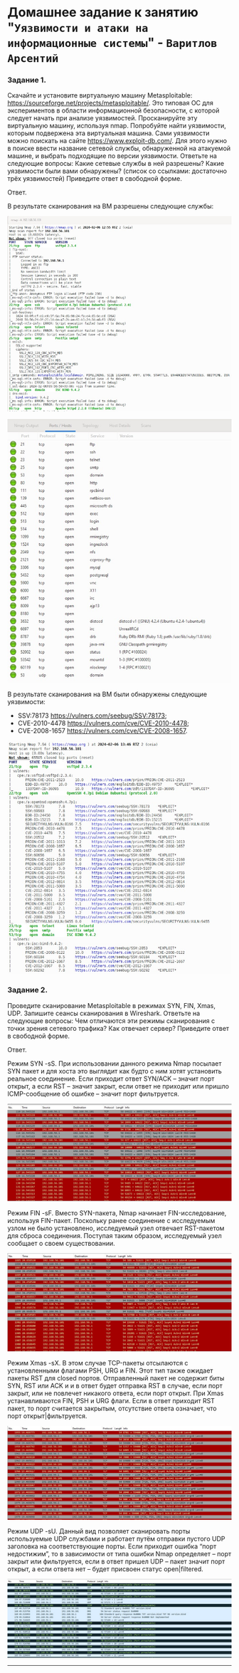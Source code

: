 # Домашнее задание к занятию "`Уязвимости и атаки на информационные системы`" - `Варитлов Арсентий`


### Задание 1.

Скачайте и установите виртуальную машину Metasploitable: https://sourceforge.net/projects/metasploitable/.
Это типовая ОС для экспериментов в области информационной безопасности, с которой следует начать при анализе уязвимостей.
Просканируйте эту виртуальную машину, используя nmap.
Попробуйте найти уязвимости, которым подвержена эта виртуальная машина.
Сами уязвимости можно поискать на сайте https://www.exploit-db.com/.
Для этого нужно в поиске ввести название сетевой службы, обнаруженной на атакуемой машине, и выбрать подходящие по версии уязвимости.
Ответьте на следующие вопросы:
Какие сетевые службы в ней разрешены?
Какие уязвимости были вами обнаружены? (список со ссылками: достаточно трёх уязвимостей)
Приведите ответ в свободной форме.

Ответ. 

В результате сканирования на ВМ разрешены следующие службы:

![Скриншот 1](https://github.com/ArsentiyV/02-monitoring/blob/main/img/sec-1-1-1.jpg)

![Скриншот 1](https://github.com/ArsentiyV/02-monitoring/blob/main/img/sec-1-1-1-1.jpg)

В результате сканирования на ВМ были обнаружены следующие уязвимости:

- SSV:78173	https://vulners.com/seebug/SSV:78173;
- CVE-2010-4478	https://vulners.com/cve/CVE-2010-4478;
- CVE-2008-1657	https://vulners.com/cve/CVE-2008-1657.

![Скриншот 1](https://github.com/ArsentiyV/02-monitoring/blob/main/img/sec-1-1-2.jpg)


### Задание 2. 

Проведите сканирование Metasploitable в режимах SYN, FIN, Xmas, UDP.
Запишите сеансы сканирования в Wireshark.
Ответьте на следующие вопросы:
Чем отличаются эти режимы сканирования с точки зрения сетевого трафика?
Как отвечает сервер?
Приведите ответ в свободной форме.

Ответ.

Режим SYN -sS.
При использовании данного режима Nmap посылает SYN пакет и для хоста это выглядит как будто 
с ним хотят установить реальное соединение. Если приходит ответ SYN/ACK – значит порт открыт, 
а если RST – значит закрыт, если ответ не приходит или пришло ICMP-сообщение об ошибке – 
значит порт фильтруется.

![Скриншот 1](https://github.com/ArsentiyV/02-monitoring/blob/main/img/sec-1-2-1.jpg)

Режим FIN -sF.
Вместо SYN-пакета, Nmap начинает FIN-исследование, используя FIN-пакет. Поскольку ранее соединение 
с исследуемым узлом не было установлено, исследуемый узел отвечает RST-пакетом для сброса соединения. 
Поступая таким образом, исследуемый узел сообщает о своем существовании.

![Скриншот 1](https://github.com/ArsentiyV/02-monitoring/blob/main/img/sec-1-2-2.jpg)

Режим Xmas -sX.
В этом случае TCP-пакеты отсылаются с установленными флагами PSH, URG и FIN. Этот тип также ожидает 
пакеты RST для closed портов. Отправленный пакет не содержит биты SYN, RST или ACK и и в ответ будет 
отправка RST в случае, если порт закрыт, или не повлечет никакого ответа, если порт открыт. 
При Xmas устанавливаются FIN, PSH и URG флаги. Если в ответ приходит RST пакет, то порт считается 
закрытым, отсутствие ответа означает, что порт открыт|фильтруется.

![Скриншот 1](https://github.com/ArsentiyV/02-monitoring/blob/main/img/sec-1-2-3.jpg)


Режим UDP -sU.
Данный вид позволяет сканировать порты используемые UDP службами и работает путём отправки пустого UDP 
заголовка на соответствующие порты. Если приходит ошибка “порт недостижим”, то в зависимости от типа 
ошибки Nmap определяет – порт закрыт или фильтруется, если в ответ пришел UDP – пакет значит порт открыт, 
а если ответа нет – будет присвоен статус open|filtered. 

![Скриншот 1](https://github.com/ArsentiyV/02-monitoring/blob/main/img/sec-1-2-4.jpg)

---
